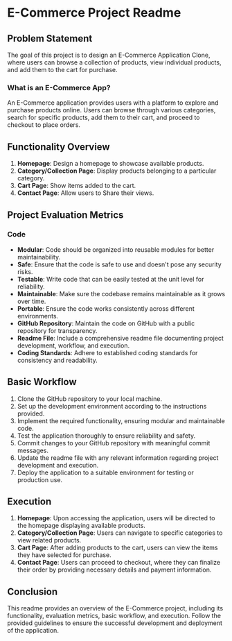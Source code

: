 # E-Commerce Project Readme

## Problem Statement
The goal of this project is to design an E-Commerce Application Clone, where users can browse a collection of products, view individual products, and add them to the cart for purchase.

### What is an E-Commerce App?
An E-Commerce application provides users with a platform to explore and purchase products online. Users can browse through various categories, search for specific products, add them to their cart, and proceed to checkout to place orders.

## Functionality Overview
1. **Homepage**: Design a homepage to showcase available products.
2. **Category/Collection Page**: Display products belonging to a particular category.
3. **Cart Page**: Show items added to the cart.
4. **Contact Page**: Allow users to Share their views.

## Project Evaluation Metrics
### Code
- **Modular**: Code should be organized into reusable modules for better maintainability.
- **Safe**: Ensure that the code is safe to use and doesn't pose any security risks.
- **Testable**: Write code that can be easily tested at the unit level for reliability.
- **Maintainable**: Make sure the codebase remains maintainable as it grows over time.
- **Portable**: Ensure the code works consistently across different environments.
- **GitHub Repository**: Maintain the code on GitHub with a public repository for transparency.
- **Readme File**: Include a comprehensive readme file documenting project development, workflow, and execution.
- **Coding Standards**: Adhere to established coding standards for consistency and readability.

## Basic Workflow
1. Clone the GitHub repository to your local machine.
2. Set up the development environment according to the instructions provided.
3. Implement the required functionality, ensuring modular and maintainable code.
4. Test the application thoroughly to ensure reliability and safety.
5. Commit changes to your GitHub repository with meaningful commit messages.
6. Update the readme file with any relevant information regarding project development and execution.
7. Deploy the application to a suitable environment for testing or production use.

## Execution
1. **Homepage**: Upon accessing the application, users will be directed to the homepage displaying available products.
2. **Category/Collection Page**: Users can navigate to specific categories to view related products.
3. **Cart Page**: After adding products to the cart, users can view the items they have selected for purchase.
4. **Contact Page**: Users can proceed to checkout, where they can finalize their order by providing necessary details and payment information.

## Conclusion
This readme provides an overview of the E-Commerce project, including its functionality, evaluation metrics, basic workflow, and execution. Follow the provided guidelines to ensure the successful development and deployment of the application.